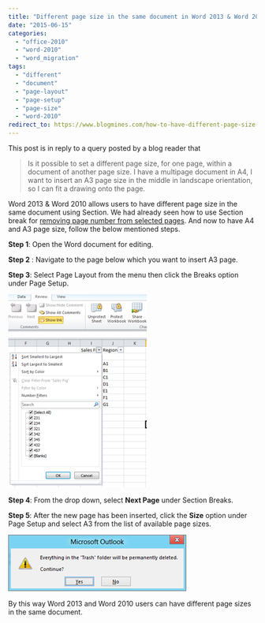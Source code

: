 ```yaml
---
title: "Different page size in the same document in Word 2013 & Word 2010"
date: "2015-06-15"
categories: 
  - "office-2010"
  - "word-2010"
  - "word_migration"
tags: 
  - "different"
  - "document"
  - "page-layout"
  - "page-setup"
  - "page-size"
  - "word-2010"
redirect_to: https://www.blogmines.com/how-to-have-different-page-size-in-the-same-document-in-word-2010/
---
```


This post is in reply to a query posted by a blog reader that

> Is it possible to set a different page size, for one page, within a document of another page size. I have a multipage document in A4, I want to insert an A3 page size in the middle in landscape orientation, so I can fit a drawing onto the page.

Word 2013 & Word 2010 allows users to have different page size in the same document using Section. We had already seen how to use Section break for [removing page number from selected pages](http://blogmines.com/blog/2012/03/29/remove-page-number-from-selected-pages-in-word-2010/). And now to have A4 and A3 page size, follow the below mentioned steps.

**Step 1**: Open the Word document for editing.

**Step 2** : Navigate to the page below which you want to insert A3 page.

**Step 3**: Select Page Layout from the menu then click the Breaks option under Page Setup.

[![Insert Page Breaks Word 2010](/assets/images/1_image_thumb19.png "Insert Page Breaks Word 2010")](//localhost//Users/ravishankar/Library/Caches/com.blogo.Blogo.nonmas/image19.png)

**Step 4**: From the drop down, select **Next Page** under Section Breaks.

**Step 5**: After the new page has been inserted, click the **Size** option under Page Setup and select A3 from the list of available page sizes.

[![Change Page Size in Word 2010](/assets/images/1_image_thumb20.png "Change Page Size in Word 2010")](http://blogmines.com/blog/wp-content/uploads/2012/06/image20.png)

By this way Word 2013 and Word 2010 users can have different page sizes in the same document.
